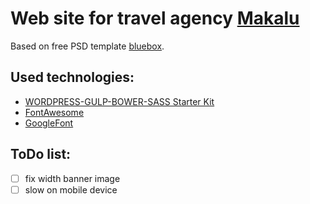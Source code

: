 # Web site for travel agency [Makalu](http://makalu8463.com)
Based on free PSD template [bluebox](http://www.graphicsfuel.com/2013/07/bluebox-flat-website-psd-templates-design/).
## Used technologies:
* [WORDPRESS-GULP-BOWER-SASS Starter Kit](https://github.com/synapticism/wordpress-gulp-bower-sass)
* [FontAwesome](http://fontawesome.io/)
* [GoogleFont](https://www.google.com/fonts)
## ToDo list:
- [ ] fix width banner image
- [ ] slow on mobile device